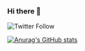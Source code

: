 ### Hi there 👋

![Twitter Follow](https://img.shields.io/twitter/follow/hyperdb?style=social)

[![Anurag's GitHub stats](https://github-readme-stats.vercel.app/api?username=hyperdb&theme=radical&count_private=true&show_icons=true)](https://github.com/anuraghazra/github-readme-stats)
